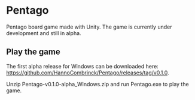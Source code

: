 # Pentago
Pentago board game made with Unity.
The game is currently under development and still in alpha.

## Play the game
The first alpha release for Windows can be downloaded here: https://github.com/HannoCombrinck/Pentago/releases/tag/v0.1.0.

Unzip Pentago-v0.1.0-alpha_Windows.zip and run Pentago.exe to play the game.

